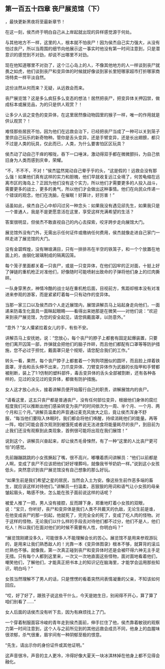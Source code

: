 ## 第一百五十四章 丧尸展览馆（下）
，最快更新黑夜将至最新章节！

在这一刻，侯杰终于明白自己从上岸起就出现的异样感觉源于何处。

与其他地方不一样，这里的人，根本就不怕丧尸！因为侯杰自己实力强大，从没有怕过丧尸，所以当周围的细节向他展示这一事实时他没有第一时间注意到，只是潜意识的感觉到不对劲，却说不出哪里不对劲。

现在他知道哪里不对劲了，这个江心岛上的人，不像其他地方的人一样谈到丧尸就畏之如虎，他们谈到丧尸和变异体的时候就好像谈到家长里短哪家超市打折哪家商场特卖一样平淡自然。

这份淡然从何而来？无疑，从远救会而来。

丧尸展览馆？这是多么疯狂多么变态的想法！居然把丧尸，把变异体关押囚禁，做成标本或展览品，为的只是供人观赏？！

让多少人谈之变色的变异体，在这里居然像动物园里的猴子一样，唯一的作用就是供认观赏？！

难怪那些居民不怕，因为他们在远救会治下，已经把丧尸当成了一种可以关到笼子里供自己玩乐的新奇物种。管你是舌头变异，还是手臂变异，还是长出翅膀，都只不过是人类的玩具，仅此而已，人类，为什么要害怕区区玩具？

侯杰动了动自己干痒的喉咙，吞下一口唾沫，激动得双手都在微微颤抖，为自己依旧身为人类而感到庆幸，荣耀。

“不，不不不，不对！”侯杰猛然晃动自己晕乎乎的头，“这是假的！远救会没有那么强！如果他们真有这样的实力和胆魄，他们早就收复远江全境了，何苦龟缩在远离市区的海岛上？正因为他们没有这个实力，所以他们才需要更多的人投入战斗，需要更多的战士，更多的勇气，所以他们才会做出这种事情。他们在向民众传递一个错误的观念，他们在洗脑，在催眠！好算计，好厉害！”

话虽如此，侯杰自己心中却闪过另一种念头：如果我没有遇见邱先生，如果我只是一个普通人，我是不是更愿意活在这里，享受这样充满希望的生活？

答案很明显，但侯杰不敢直视自己的内心去探索，咬牙跨步走向展馆大门。

展览馆外没有门外，无需出示任何证件或缴纳任何费用，侯杰就像走进自己家门一样走进了展览馆的大门。

没有金碧辉煌，没有琳琅满目，只有一排排吊在半空的铁笼子，和一个个放置在地面上的，由钢化玻璃制成的隔离囚笼。

每个笼子里面都关着一只丧尸，或是一只变异体，在他们囚牢的正对面，十挺上好了弹链的重机枪正对准他们，好像随时可能喷射出致命的子弹将他们身上的烂肉撕碎。

一队身穿黑衣，神情冷酷的战士站在重机枪后面，目视前方，焦距却根本没有对准进来参观的游客，而是紧紧盯着每一只有动作的变异体。

当那一家三口以及侯杰四个人走近展馆内，展馆讲解员马上站起身走向他们，一面递来防毒生化面具一面眯起眼睛――看得出来她那是在微笑――对他们说：“欢迎来到丧尸展览馆，为您的安全起见，请您佩戴面罩，以防意外。”

“意外？”女人攥紧拉着女儿的手，有些不安。

讲解员马上安抚她，说：“您放心，每个丧尸的脖子上都套有固定起爆装置，只要他们离开囚笼一部，炸弹就会把他们的脑子炸碎，而且他们都配有口罩等等防护措施，您不必过于担忧，戴面罩只是个规矩，请您配合我们的工作。”

转头一看，果然，每个丧尸脖子上都套着一个狗狗项圈似的圆环，而且脸上焊着铁面罩，牙齿和舌头伸不出来，刀爪变异体、刀臂变异体作为武器的长指甲和手臂都被削断，装上了1:1仿制的塑料部件，毒舌变异体的舌头全部被割断，还有各种各样的，见过的没见过的变异体，都做有防护措施。

女人这才放心点头，接着讲解员便开始履行自己的职责，讲解展馆内的丧尸。

“请看这里，这五只丧尸都是普通丧尸，没有任何部位变异，根据他们身体的腐烂程度我们可以推断出他们感染转变为丧尸的时间依次为一周、半个月、一个月、两个月和三个月。”讲解员温柔的声音通过麦克风放大之后，竟让侯杰浑身不舒服，“每当他们要陷入休眠时，我们都会将他们唤醒，持续消耗他们的能量。再等一阵，咱们可能会首次观测到被饿死或者说无法进食将能量耗尽的丧尸，到目前为止我们还没有观察到此类现象，首例很可能将出现在我们展馆！”

说到这个，讲解员兴奋起来，却让侯杰毛骨悚然，有了一种“这里的人比丧尸更可怕”的感觉。

先前蹦蹦跳跳的小女孩撅起了嘴，很不高兴，嘟囔着质问讲解员：“他们以前都是人啊，变成了丧尸不应该把他们好好埋葬吗，就像我爷爷奶奶一样。”说到这小女孩低头，突然意识到丧尸展览馆没有自己想象的那么好玩。

“如果生前是我们希望之星的居民，当然会入土为安。像这些生前作恶多端的畜生，就应该这样对待他们。”讲解员一扫温柔，恶狠狠的用词和语气让小女孩的母亲皱起眉头，略感不快，怎么能在孩子面前说这样的话呢？

被爱人推了一把，男人没有接腔，反而蹲下身，郑重地盯着小女孩的双眼，说：“宝贝，你听好，丧尸和变异体是我们人类不共戴天的仇敌，无论生前是谁，在他变成丧尸的那一刻起，他就死了，完完全全的死了，变成了吃人肉的怪物。对于这样的怪物，无论我们以什么样的手段去对待他们都不过分，他们不是人，他们吃人！所以我们在面对他们的时候不需要有人性，你明白吗？”

“展览馆刚建没多久，可能很多人不能理解会长的苦心。展览馆不是用来参观游玩的，是用来让我们熟悉敌人的！光靠一本《变异体图录》根本不够，就算背的滚瓜烂熟也不够。就像我，第一次真正碰到丧尸和变异体时还是会被吓得六神无主手足无措。只有每个人都到这里来，一次又一次地直面这些怪物，面对面地看着他们，嘲笑他们，了解他们，才能真正把书本上的知识记在脑海里，才能学会运用那些知识，明白吗？”

女孩当然理解不了男人的话，只是愣愣的看着突然间表情凝重的父亲，不知该如何回应。

“哎，好了好了，跟孩子说这些干什么，今天是她生日，别闹得不开心，算了算了咱们别看了……”

女人后面的话侯杰没有听下去，因为有麻烦找上了门。

一个穿着制服面容冷峻的青年走到侯杰面前，伸手拦住了他，侯杰靠着敏锐的观察力第一时间注意到，这个人与之前所见到的其他远救会成员不同，他身上的血腥味很浓郁，杀气很重，眉宇间有一种阴郁至极的恨意。

“先生，请出示你的身份证件或其他证明。”

这声音很冷，声音的主人更冷，冷得好像大夏天一块冰淇林掉在他身上都不见得会融化。

